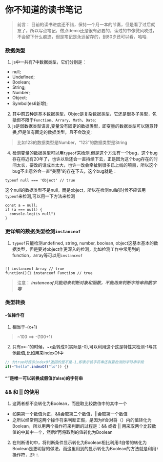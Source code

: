 # 你不知道的读书笔记

> 前言： 目前的读书进度还不错，保持一个月一本的节奏，但是看了过后就忘了，所以写点笔记，做点demo还是很有必要的，读过的书像微风吹过，不会留下什么痕迹，但是笔记是永远留存的，到80岁还可以看，哈哈.

### 数据类型

1. js中一共有7中数据类型，它们分别是：

* null;
* Undefined;
* Boolean;
* String;
* Number;
* Object;
* Symbol(es6新增);

2. 其中前五种是基本数据类型，Objec是复杂数据类型，它还是很多子类型，包括但不限于`Function`、`Arrary`、`Math`、`Date`;
3. js是弱数据类型语言,变量没有固定的数据类型，即变量的数据类型可以随意转换,但是值有固定的数据类型，且不会改变;

> 比如123的数据类型是Number，“123”的数据类型是String

4. 检测变量的数据类型可以用`typeof`来检测,但是这个方法有一个bug，这个bug存在将近有20年了，也许以后还会一直持续下去，正是因为这个bug存在的时间太长，要改的话成本太大，也许一改会牵扯到很多已上线的项目，所以这个bug不出意外会一直“美丽”的存在下去，这个bug就是：

```
typeof null === 'Object' // true

```

这个null的数据类型不是null，而是object，所以在检测null的时候不应该用`typeof`来检测,可以用一下方法来检测

```
const a = null;
if (a === null) {
  console.log(is null")
}
```

### 更详细的数据类型检测`instanceof`

1. `typeof`只能检测undefined, string, number, boolean, object这基本基本的数据类型，但是要对object作更深入的检测，比如检测工作中常用到的function，array等可以用`instanceof`
```

[] instanceof Array // true
function(){} instanceof Function // true

```

> 注意： ***instanceof只能用来判断对象和函数，不能用来判断字符串和数字等***
### 类型转换

#### `~`位操作符

1. 相当于-(x+1)

> ~100 ==> -(100+1)

2. 只有x=-1的时候，~x会转成0(实际是-0),可以利用这个这是特性来检测-1与其他数值,比如用来indexOf中
```javascript
// 为true时表示indexOf返回的是不是-1,即表示该字符串还有要检测的字符串字段
if(~"hello".indexOf("lo")) {}
```

#### “”是唯一可以转换成假值(false)的字符串

### && 和 || 的使用
1. 这两者都不会转化为Boolean，而是取比较数值中的其中一个
* 如果第一个数值为正，&&会取第二个数值，||会取第一个数值
* 之所以经常用这两个操作符来判断正假，是因为if会对将（）内的值转化为Boolean，所以用两个操作符来判断的过程是：&& 或者 || 用来取两个比较数值的中其中一个，然后if再将取到的值转化为Boolean

2. 在判断语句中，将判断条件显示转化为Boolean相比利用if自带的转化为Boolean是更明智的做法，而这里用到的显示转化为Boolean的方法就是利用`!`操作符，即`!!`.

